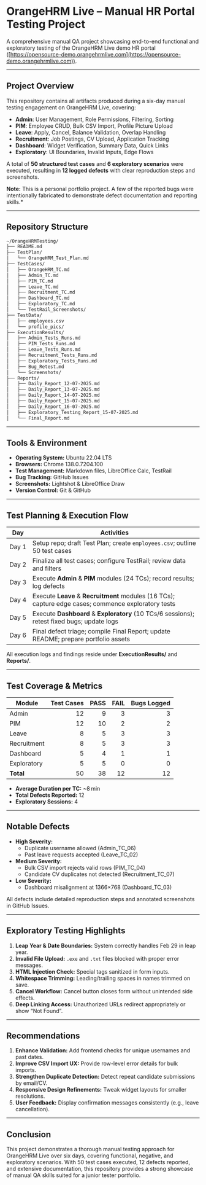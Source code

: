 # OrangeHRM Live – Manual HR Portal Testing Project

A comprehensive manual QA project showcasing end-to-end functional and exploratory testing of the OrangeHRM Live demo HR portal ([https://opensource-demo.orangehrmlive.com](https://opensource-demo.orangehrmlive.com)).

---

## Project Overview

This repository contains all artifacts produced during a six-day manual testing engagement on OrangeHRM Live, covering:

- **Admin**: User Management, Role Permissions, Filtering, Sorting
- **PIM**: Employee CRUD, Bulk CSV Import, Profile Picture Upload
- **Leave**: Apply, Cancel, Balance Validation, Overlap Handling
- **Recruitment**: Job Postings, CV Upload, Application Tracking
- **Dashboard**: Widget Verification, Summary Data, Quick Links
- **Exploratory**: UI Boundaries, Invalid Inputs, Edge Flows

A total of **50 structured test cases** and **6 exploratory scenarios** were executed, resulting in **12 logged defects** with clear reproduction steps and screenshots.

**Note:** This is a personal portfolio project. A few of the reported bugs were intentionally fabricated to demonstrate defect documentation and reporting skills.*


---

## Repository Structure

```bash
~/OrangeHRMTesting/
├── README.md
├── TestPlan/
│   └── OrangeHRM_Test_Plan.md
├── TestCases/
│   ├── OrangeHRM_TC.md
│   ├── Admin_TC.md
│   ├── PIM_TC.md
│   ├── Leave_TC.md
│   ├── Recruitment_TC.md
│   ├── Dashboard_TC.md
│   ├── Exploratory_TC.md
│   └── TestRail_Screenshots/
├── TestData/
│   ├── employees.csv
│   └── profile_pics/
├── ExecutionResults/
│   ├── Admin_Tests_Runs.md
│   ├── PIM_Tests_Runs.md
│   ├── Leave_Tests_Runs.md
│   ├── Recruitment_Tests_Runs.md
│   ├── Exploratory_Tests_Runs.md
│   ├── Bug_Retest.md
│   └── Screenshots/
├── Reports/
│   ├── Daily_Report_12-07-2025.md
│   ├── Daily_Report_13-07-2025.md
│   ├── Daily_Report_14-07-2025.md
│   ├── Daily_Report_15-07-2025.md
│   ├── Daily_Report_16-07-2025.md
│   ├── Exploratory_Testing_Report_15-07-2025.md
│   └── Final_Report.md
```

---

## Tools & Environment

- **Operating System:** Ubuntu 22.04 LTS  
- **Browsers:** Chrome 138.0.7204.100    
- **Test Management:** Markdown files, LibreOffice Calc, TestRail  
- **Bug Tracking:** GitHub Issues  
- **Screenshots:** Lightshot & LibreOffice Draw  
- **Version Control:** Git & GitHub

---

## Test Planning & Execution Flow

| Day    | Activities                                                                                             |
|--------|--------------------------------------------------------------------------------------------------------|
| Day 1  | Setup repo; draft Test Plan; create `employees.csv`; outline 50 test cases                             |
| Day 2  | Finalize all test cases; configure TestRail; review data and filters                                   |
| Day 3  | Execute **Admin** & **PIM** modules (24 TCs); record results; log defects                              |
| Day 4  | Execute **Leave** & **Recruitment** modules (16 TCs); capture edge cases; commence exploratory tests    |
| Day 5  | Execute **Dashboard** & **Exploratory** (10 TCs/6 sessions); retest fixed bugs; update logs             |
| Day 6  | Final defect triage; compile Final Report; update README; prepare portfolio assets                     |

All execution logs and findings reside under **ExecutionResults/** and **Reports/**.

---

## Test Coverage & Metrics

| Module         | Test Cases | PASS | FAIL | Bugs Logged |
|----------------|-----------:|-----:|-----:|------------:|
| Admin          |         12 |    9 |    3 |           3 |
| PIM            |         12 |   10 |    2 |           2 |
| Leave          |          8 |    5 |    3 |           3 |
| Recruitment    |          8 |    5 |    3 |           3 |
| Dashboard      |          5 |    4 |    1 |           1 |
| Exploratory    |          5 |    5 |    0 |           0 |
| **Total**      |         50 |   38 |    12|          12 |

- **Average Duration per TC:** ~8 min  
- **Total Defects Reported:** 12  
- **Exploratory Sessions:** 4

---

## Notable Defects

- **High Severity:**
  - Duplicate username allowed (Admin_TC_06)
  - Past leave requests accepted (Leave_TC_02)
- **Medium Severity:**
  - Bulk CSV import rejects valid rows (PIM_TC_04)
  - Candidate CV duplicates not detected (Recruitment_TC_07)
- **Low Severity:**
  - Dashboard misalignment at 1366×768 (Dashboard_TC_03)

All defects include detailed reproduction steps and annotated screenshots in GitHub Issues.

---

## Exploratory Testing Highlights

1. **Leap Year & Date Boundaries:** System correctly handles Feb 29 in leap year.
2. **Invalid File Upload:** `.exe` and `.txt` files blocked with proper error messages.
3. **HTML Injection Check:** Special tags sanitized in form inputs.
4. **Whitespace Trimming:** Leading/trailing spaces in names trimmed on save.
5. **Cancel Workflow:** Cancel button closes form without unintended side effects.
6. **Deep Linking Access:** Unauthorized URLs redirect appropriately or show “Not Found”.

---

## Recommendations

1. **Enhance Validation:** Add frontend checks for unique usernames and past dates.  
2. **Improve CSV Import UX:** Provide row-level error details for bulk imports.  
3. **Strengthen Duplicate Detection:** Detect repeat candidate submissions by email/CV.  
4. **Responsive Design Refinements:** Tweak widget layouts for smaller resolutions.  
5. **User Feedback:** Display confirmation messages consistently (e.g., leave cancellation).

---

## Conclusion

This project demonstrates a thorough manual testing approach for OrangeHRM Live over six days, covering functional, negative, and exploratory scenarios. With 50 test cases executed, 12 defects reported, and extensive documentation, this repository provides a strong showcase of manual QA skills suited for a junior tester portfolio.
